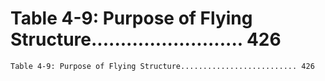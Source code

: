 # Table 4-9: Purpose of Flying Structure.......................... 426

```
Table 4-9: Purpose of Flying Structure.......................... 426

```

